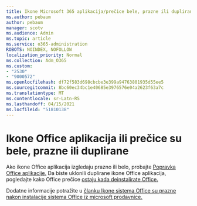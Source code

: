 ```yaml
---
title: Ikone Microsoft 365 aplikacija/prečice bele, prazne ili duplirane
ms.author: pebaum
author: pebaum
manager: scotv
ms.audience: Admin
ms.topic: article
ms.service: o365-administration
ROBOTS: NOINDEX, NOFOLLOW
localization_priority: Normal
ms.collection: Adm_O365
ms.custom:
- "2530"
- "9000572"
ms.openlocfilehash: df72f583d698cbcbe3e399a94763801935d55ee5
ms.sourcegitcommit: 8bc60ec34bc1e40685e3976576e04a2623f63a7c
ms.translationtype: MT
ms.contentlocale: sr-Latn-RS
ms.lasthandoff: 04/15/2021
ms.locfileid: "51810138"
---
```

# <a name="office-app-icons-or-shortcuts-are-white-blank-or-duplicate"></a>Ikone Office aplikacija ili prečice su bele, prazne ili duplirane

Ako ikone Office aplikacija izgledaju prazno ili belo, probajte [Popravka Office aplikacije.](https://support.office.com/article/repair-an-office-application-7821d4b6-7c1d-4205-aa0e-a6b40c5bb88b) Da biste uklonili duplirane ikone Office aplikacija, pogledajte kako Office prečice [ostaju kada deinstalirate Office.](https://support.office.com/article/office-shortcuts-remain-after-office-uninstall-cc04b8e2-6e91-4c10-94af-9359e595d565)

Dodatne informacije potražite u [članku Ikone sistema Office su prazne nakon instalacije sistema Office iz microsoft prodavnice.](https://support.office.com/article/office-icons-are-blank-after-installing-office-from-the-microsoft-store-7cdaebde-93d5-4873-b767-d9ddc0474d59)